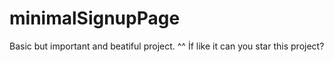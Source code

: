 # minimalSignupPage
Basic but important and beatiful project. ^^
İf like it can you star this project?
